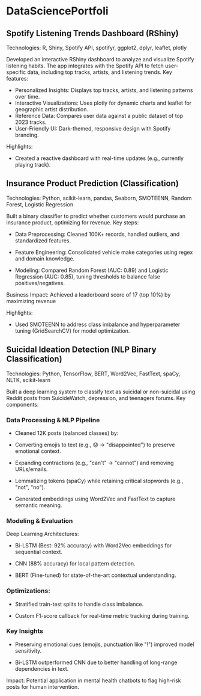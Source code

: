 # DataSciencePortfoli

## Spotify Listening Trends Dashboard (RShiny)
Technologies: R, Shiny, Spotify API, spotifyr, ggplot2, dplyr, leaflet, plotly

Developed an interactive RShiny dashboard to analyze and visualize Spotify listening habits. The app integrates with the Spotify API to fetch user-specific data, including top tracks, artists, and listening trends. Key features:

- Personalized Insights: Displays top tracks, artists, and listening patterns over time.
- Interactive Visualizations: Uses plotly for dynamic charts and leaflet for geographic artist distribution.
- Reference Data: Compares user data against a public dataset of top 2023 tracks.
- User-Friendly UI: Dark-themed, responsive design with Spotify branding.

Highlights:
- Created a reactive dashboard with real-time updates (e.g., currently playing track).

## Insurance Product Prediction (Classification)
Technologies: Python, scikit-learn, pandas, Seaborn, SMOTEENN, Random Forest, Logistic Regression

Built a binary classifier to predict whether customers would purchase an insurance product, optimizing for revenue. Key steps:

- Data Preprocessing: Cleaned 100K+ records, handled outliers, and standardized features.

- Feature Engineering: Consolidated vehicle make categories using regex and domain knowledge.

- Modeling: Compared Random Forest (AUC: 0.89) and Logistic Regression (AUC: 0.85), tuning thresholds to balance false positives/negatives.

Business Impact: Achieved a leaderboard score of 17 (top 10%) by maximizing revenue 

Highlights:
- Used SMOTEENN to address class imbalance and hyperparameter tuning (GridSearchCV) for model optimization.


## Suicidal Ideation Detection (NLP Binary Classification)
Technologies: Python, TensorFlow, BERT, Word2Vec, FastText, spaCy, NLTK, scikit-learn

Built a deep learning system to classify text as suicidal or non-suicidal using Reddit posts from SuicideWatch, depression, and teenagers forums. Key components:

### Data Processing & NLP Pipeline
- Cleaned 12K posts (balanced classes) by:

- Converting emojis to text (e.g., 😞 → "disappointed") to preserve emotional context.

- Expanding contractions (e.g., "can't" → "cannot") and removing URLs/emails.

- Lemmatizing tokens (spaCy) while retaining critical stopwords (e.g., "not", "no").

- Generated embeddings using Word2Vec and FastText to capture semantic meaning.

### Modeling & Evaluation
Deep Learning Architectures:

- Bi-LSTM (Best: 92% accuracy) with Word2Vec embeddings for sequential context.

- CNN (88% accuracy) for local pattern detection.

- BERT (Fine-tuned) for state-of-the-art contextual understanding.

### Optimizations:

- Stratified train-test splits to handle class imbalance.

- Custom F1-score callback for real-time metric tracking during training.

### Key Insights
- Preserving emotional cues (emojis, punctuation like "!") improved model sensitivity.

- Bi-LSTM outperformed CNN due to better handling of long-range dependencies in text.

Impact: Potential application in mental health chatbots to flag high-risk posts for human intervention.
